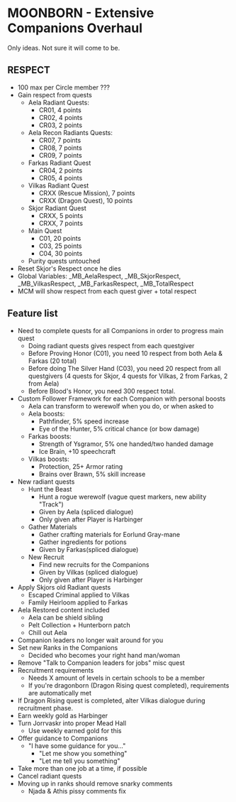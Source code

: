 # MOONBORN - Extensive Companions Overhaul

Only ideas. Not sure it will come to be.

## RESPECT
- 100 max per Circle member ???
- Gain respect from quests
  - Aela Radiant Quests:
    - CR01, 4 points
    - CR02, 4 points
    - CR03, 2 points
  - Aela Recon Radiants Quests:
    - CR07, 7 points
    - CR08, 7 points
    - CR09, 7 points
  - Farkas Radiant Quest
    - CR04, 2 points
    - CR05, 4 points
  - Vilkas Radiant Quest
    - CRXX (Rescue Mission), 7 points
    - CRXX (Dragon Quest), 10 points
  - Skjor Radiant Quest
    - CRXX, 5 points
    - CRXX, 7 points
  - Main Quest
    - C01, 20 points
    - C03, 25 points
    - C04, 30 points
  - Purity quests untouched
- Reset Skjor's Respect once he dies
- Global Variables: _MB_AelaRespect, _MB_SkjorRespect, _MB_VilkasRespect, _MB_FarkasRespect, _MB_TotalRespect
- MCM will show respect from each quest giver + total respect

## Feature list
- Need to complete quests for all Companions in order to progress main quest
  - Doing radiant quests gives respect from each questgiver
  - Before Proving Honor (C01), you need 10 respect from both Aela & Farkas (20 total)
  - Before doing The Silver Hand (C03), you need 20 respect from all questgivers (4 quests for Skjor, 4 quests for Vilkas, 2 from Farkas, 2 from Aela)
  - Before Blood's Honor, you need 300 respect total.
- Custom Follower Framework for each Companion with personal boosts
  - Aela can transform to werewolf when you do, or when asked to
  - Aela boosts:
    - Pathfinder, 5% speed increase
    - Eye of the Hunter, 5% critical chance (or bow damage)
  - Farkas boosts:
    - Strength of Ysgramor, 5% one handed/two handed damage
    - Ice Brain, +10 speechcraft
  - Vilkas boosts:
    - Protection, 25+ Armor rating
    - Brains over Brawn, 5% skill increase
- New radiant quests
  - Hunt the Beast
    - Hunt a rogue werewolf (vague quest markers, new ability "Track")
    - Given by Aela (spliced dialogue)
    - Only given after Player is Harbinger
  - Gather Materials
    - Gather crafting materials for Eorlund Gray-mane
    - Gather ingredients for potions
    - Given by Farkas(spliced dialogue)
  - New Recruit
    - Find new recruits for the Companions
    - Given by Vilkas (spliced dialogue)
    - Only given after Player is Harbinger
- Apply Skjors old Radiant quests
  - Escaped Criminal applied to Vilkas
  - Family Heirloom applied to Farkas
- Aela Restored content included
  - Aela can be shield sibling
  - Pelt Collection + Hunterborn patch
  - Chill out Aela
- Companion leaders no longer wait around for you
- Set new Ranks in the Companions
  - Decided who becomes your right hand man/woman
- Remove "Talk to Companion leaders for jobs" misc quest
- Recruitment requirements
  - Needs X amount of levels in certain schools to be a member
  - If you're dragonborn (Dragon Rising quest completed), requirements are automatically met
- If Dragon Rising quest is completed, alter Vilkas dialogue during recruitment phase.
- Earn weekly gold as Harbinger
- Turn Jorrvaskr into proper Mead Hall
  - Use weekly earned gold for this
- Offer guidance to Companions
  - "I have some guidance for you..."
    - "Let me show you something"
    - "Let me tell you something"
- Take more than one job at a time, if possible
- Cancel radiant quests
- Moving up in ranks should remove snarky comments
  - Njada & Athis pissy comments fix